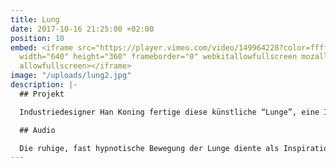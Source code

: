 ```yaml
---
title: Lung
date: 2017-10-16 21:25:00 +02:00
position: 10
embed: <iframe src="https://player.vimeo.com/video/149964228?color=ffffff&title=0&byline=0&portrait=0"
  width="640" height="360" frameborder="0" webkitallowfullscreen mozallowfullscreen
  allowfullscreen></iframe>
image: "/uploads/lung2.jpg"
description: |-
  ## Projekt

  Industriedesigner Han Koning fertige diese künstliche “Lunge”, eine Installation, die auf befremdliche Art und Weise an eine organische Kreatur erinnert. Regie führte Joshua Maldonado.

  ## Audio

  Die ruhige, fast hypnotische Bewegung der Lunge diente als Inspiration für die Musik, die wir für dieses Video produzierten. Durch die Kombination von organischen und künstlichen Elementen haben wir eine eigene Klangidentität geschaffen, die mit dem gesamten Audio-House-Stil übereinstimmt, den wir für Han King entwickelt haben.
---
```


